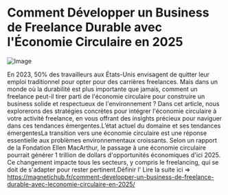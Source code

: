# Comment Développer un Business de Freelance Durable avec l'Économie Circulaire en 2025

![Image](https://images.pexels.com/photos/56759/pexels-photo-56759.jpeg?auto=compress&cs=tinysrgb&h=650&w=940)

En 2023, 50% des travailleurs aux États-Unis envisagent de quitter leur emploi traditionnel pour opter pour des carrières freelances. Mais dans un monde où la durabilité est plus importante que jamais, comment un freelance peut-il tirer parti de l'économie circulaire pour construire un business solide et respectueux de l'environnement ? Dans cet article, nous explorerons des stratégies concrètes pour intégrer l'économie circulaire à votre activité freelance, en vous offrant des insights précieux pour naviguer dans ces tendances émergentes.L’état actuel du domaine et ses tendances émergentesLa transition vers une économie circulaire est une réponse essentielle aux problèmes environnementaux croissants. Selon un rapport de la Fondation Ellen MacArthur, le passage à une économie circulaire pourrait générer 1 trillion de dollars d'opportunités économiques d'ici 2025. Ce changement impacte tous les secteurs, y compris le freelancing, qui se doit de s'adapter pour rester pertinent.Définir l' Lire la suite ici => https://magnetichub.fr/comment-developper-un-business-de-freelance-durable-avec-leconomie-circulaire-en-2025/
